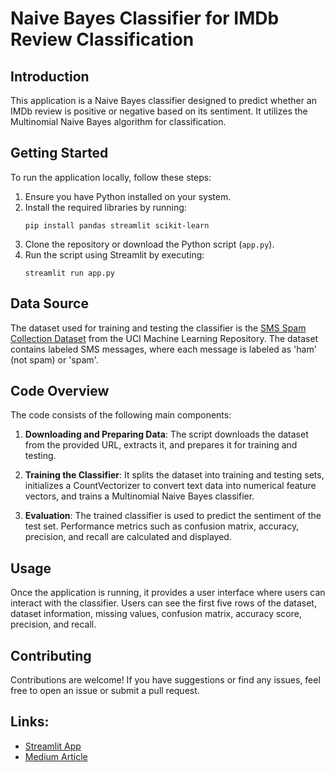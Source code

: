 # Naive Bayes Classifier for IMDb Review Classification

## Introduction
This application is a Naive Bayes classifier designed to predict whether an IMDb review is positive or negative based on its sentiment. It utilizes the Multinomial Naive Bayes algorithm for classification.

## Getting Started
To run the application locally, follow these steps:

1. Ensure you have Python installed on your system.
2. Install the required libraries by running:
    ```
    pip install pandas streamlit scikit-learn
    ```
3. Clone the repository or download the Python script (`app.py`).
4. Run the script using Streamlit by executing:
    ```
    streamlit run app.py
    ```

## Data Source
The dataset used for training and testing the classifier is the [SMS Spam Collection Dataset](https://archive.ics.uci.edu/ml/datasets/sms+spam+collection) from the UCI Machine Learning Repository. The dataset contains labeled SMS messages, where each message is labeled as 'ham' (not spam) or 'spam'.

## Code Overview
The code consists of the following main components:

1. **Downloading and Preparing Data**: The script downloads the dataset from the provided URL, extracts it, and prepares it for training and testing.

2. **Training the Classifier**: It splits the dataset into training and testing sets, initializes a CountVectorizer to convert text data into numerical feature vectors, and trains a Multinomial Naive Bayes classifier.

3. **Evaluation**: The trained classifier is used to predict the sentiment of the test set. Performance metrics such as confusion matrix, accuracy, precision, and recall are calculated and displayed.

## Usage
Once the application is running, it provides a user interface where users can interact with the classifier. Users can see the first five rows of the dataset, dataset information, missing values, confusion matrix, accuracy score, precision, and recall.

## Contributing
Contributions are welcome! If you have suggestions or find any issues, feel free to open an issue or submit a pull request.


## Links:
- [Streamlit App](https://week5techtitans.streamlit.app/)
- [Medium Article](https://medium.com/@chiteshgokul_22aia23/leveraging-naive-bayesian-classifier-for-document-classification-6586aec5b9e7)

